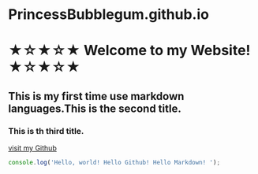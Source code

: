 # PrincessBubblegum.github.io
# ★☆★☆★  Welcome to my Website!  ★☆★☆★
## This is my first time use markdown languages.This is the second title.
### This is th third title.

[ visit my Github ](https://github.com/PrincessBubblegum007)

```javascript
console.log('Hello, world! Hello Github! Hello Markdown! ');
